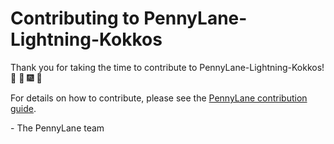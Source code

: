 # Contributing to PennyLane-Lightning-Kokkos

Thank you for taking the time to contribute to PennyLane-Lightning-Kokkos!
:confetti_ball: :tada: :fireworks: :balloon:

For details on how to contribute, please see the [PennyLane contribution guide](https://github.com/PennyLaneAI/pennylane/blob/master/.github/CONTRIBUTING.md).


\- The PennyLane team
